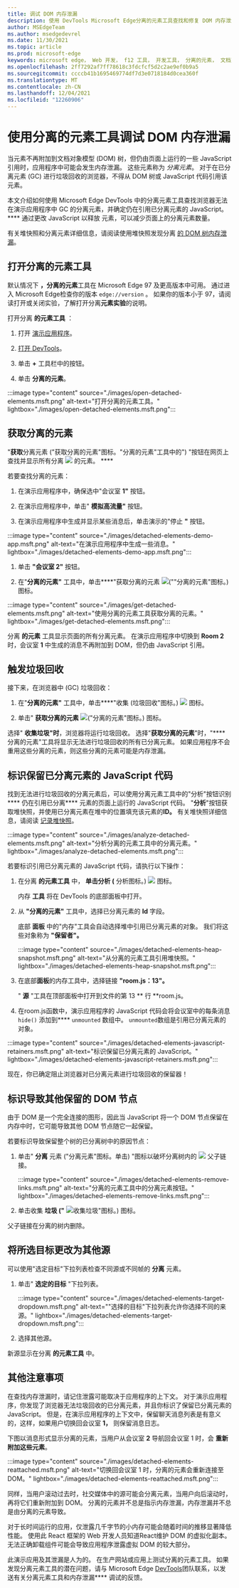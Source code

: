 ```yaml
---
title: 调试 DOM 内存泄漏
description: 使用 DevTools Microsoft Edge分离的元素工具查找和修复 DOM 内存泄漏。
author: MSEdgeTeam
ms.author: msedgedevrel
ms.date: 11/30/2021
ms.topic: article
ms.prod: microsoft-edge
keywords: microsoft edge， Web 开发， f12 工具， 开发工具， 分离的元素， 文档对象模型， dom， 内存， 泄漏， 节点
ms.openlocfilehash: 2ff7292af7ff78618c3fdcfcf5d2c2ae9ef0b9a5
ms.sourcegitcommit: ccccb41b1695469774df7d3e0718184d0cea360f
ms.translationtype: MT
ms.contentlocale: zh-CN
ms.lasthandoff: 12/04/2021
ms.locfileid: "12260906"
---
```

# <a name="debug-dom-memory-leaks-with-the-detached-elements-tool"></a>使用分离的元素工具调试 DOM 内存泄漏

当元素不再附加到文档对象模型 (DOM) 树，但仍由页面上运行的一些 JavaScript 引用时，应用程序中可能会发生内存泄漏。 这些元素称为 *分离元素*。 对于在已分离元素 (GC) 进行垃圾回收的浏览器，不得从 DOM 树或 JavaScript 代码引用该元素。

本文介绍如何使用 Microsoft Edge DevTools 中的分离元素工具查找浏览器无法在演示应用程序中 GC 的分离元素，并确定仍在引用已分离元素的 JavaScript。 **** 通过更改 JavaScript 以释放 元素，可以减少页面上的分离元素数量。

有关堆快照和分离元素详细信息，请阅读使用堆快照发现分离 [的 DOM 树内存泄漏](index.md#discover-detached-dom-tree-memory-leaks-with-heap-snapshots)。


<!-- ====================================================================== -->
## <a name="open-the-detached-elements-tool"></a>打开分离的元素工具

默认情况下 **，分离的元素**工具在 Microsoft Edge 97 及更高版本中可用。 通过进入 Microsoft Edge检查你的版本 `edge://version` 。 如果你的版本小于 97，请阅读打开或[](../experimental-features/index.md#turning-an-experiment-on-or-off)关闭实验，了解打开分离**元素实验**的说明。

打开分离 **的元素工具** ：

1. 打开 [演示应用程序](https://microsoftedge.github.io/Demos/detached-elements/)。

1. [打开 DevTools](../open/index.md)。

1. 单击 **+** 工具栏中的按钮。

1. 单击 **分离的元素**。

:::image type="content" source="./images/open-detached-elements.msft.png" alt-text="打开分离的元素工具。" lightbox="./images/open-detached-elements.msft.png":::


<!-- ====================================================================== -->
## <a name="get-detached-elements"></a>获取分离的元素

"**获取**分离元素 ("获取分离的元素"图标。"分离的元素"工具中的") "按钮在网页上查找并显示所有分离 ![ ](images/get-detached-elements-icon-light-mode.png) 的元素。 ****

若要查找分离的元素：

1. 在演示应用程序中，确保选中"会议室 **1"** 按钮。

1. 在演示应用程序中，单击" **模拟高流量"** 按钮。

1. 在演示应用程序中生成并显示某些消息后，单击演示的"停止 **"** 按钮。

:::image type="content" source="./images/detached-elements-demo-app.msft.png" alt-text="在演示应用程序中生成一些消息。" lightbox="./images/detached-elements-demo-app.msft.png":::

1. 单击 **"会议室 2"** 按钮。

1. 在"**分离的元素"** 工具中，单击****"获取分离的元素 ![ (""分离的元素"图标。) ](images/get-detached-elements-icon-light-mode.png) 图标。

:::image type="content" source="./images/get-detached-elements.msft.png" alt-text="使用分离的元素工具获取分离的元素。" lightbox="./images/get-detached-elements.msft.png":::

分离 **的元素** 工具显示页面的所有分离元素。  在演示应用程序中切换到 **Room 2** 时，会议室 **1** 中生成的消息不再附加到 DOM，但仍由 JavaScript 引用。


<!-- ====================================================================== -->
## <a name="trigger-garbage-collection"></a>触发垃圾回收

接下来，在浏览器中 (GC) 垃圾回收：

1. 在"**分离的元素"** 工具中，单击****"收集 (垃圾回收"图标。) ![ ](images/collect-garbage-icon-light-mode.png) 图标。

1. 单击" **获取分离的元素** ![ ("分离的元素"图标。) ](images/get-detached-elements-icon-light-mode.png) 图标。

选择" **收集垃圾"时**，浏览器将运行垃圾回收。 选择"**获取分离的元素**"时，"**** 分离的元素"工具将显示无法进行垃圾回收的所有已分离元素。 如果应用程序不会重用这些分离的元素，则这些分离的元素可能是内存泄漏。


<!-- ====================================================================== -->
## <a name="identify-the-javascript-code-that-retains-detached-elements"></a>标识保留已分离元素的 JavaScript 代码

找到无法进行垃圾回收的分离元素后，可以使用分离元素工具中的"分析"按钮识别**** 仍在引用已分离**** 元素的页面上运行的 JavaScript 代码。 "**分析**"按钮获取堆快照，并使用已分离元素在堆中的位置填充该元素的**ID。** 有关堆快照详细信息，请阅读 [记录堆快照](heap-snapshots.md)。

:::image type="content" source="./images/analyze-detached-elements.msft.png" alt-text="分析分离的元素工具中的分离元素。" lightbox="./images/analyze-detached-elements.msft.png":::

若要标识引用已分离元素的 JavaScript 代码，请执行以下操作：

1. 在分离 **的元素工具** 中， **单击分析 (** 分析图标。) ![ ](images/analyze-icon-light-mode.png) 图标。

    内存 **工具** 将在 DevTools 的底部面板中打开。

1. 从 **"分离的元素"** 工具中，选择已分离元素的 **Id** 字段。

   底部 **面板** 中的"内存"工具会自动选择堆中引用已分离元素的对象。 我们将这些对象称为 **"保留者"。**

   :::image type="content" source="./images/detached-elements-heap-snapshot.msft.png" alt-text="从分离的元素工具引用堆快照。" lightbox="./images/detached-elements-heap-snapshot.msft.png":::

1. 在底部**面板**的内存工具中，选择链接 **"room.js：13"。**

   " **源** "工具在顶部面板中打开到文件的第 13 ** 行 **room.js。

1. 在room.js函数中，演示应用程序的 JavaScript 代码会将会议室中的每条消息 `hide()` 添加到**** `unmounted` 数组中。 `unmounted`数组是引用已分离元素的对象。

:::image type="content" source="./images/detached-elements-javascript-retainers.msft.png" alt-text="标识保留已分离元素的 JavaScript。" lightbox="./images/detached-elements-javascript-retainers.msft.png":::

现在，你已确定阻止浏览器对已分离元素进行垃圾回收的保留器！


<!-- ====================================================================== -->
## <a name="identify-the-dom-node-causing-others-to-be-retained"></a>标识导致其他保留的 DOM 节点

由于 DOM 是一个完全连接的图形，因此当 JavaScript 将一个 DOM 节点保留在内存中时，它可能导致其他 DOM 节点随它一起保留。

若要标识导致保留整个树的已分离树中的原因节点：

1.  单击" **分离** 元素 ("分离元素"图标。单击) "图标以破坏分离树内的 ![ ](images/detach-elements-icon-light-mode.png) 父子链接。

    :::image type="content" source="./images/detached-elements-remove-links.msft.png" alt-text="分离的元素工具中的分离元素按钮。" lightbox="./images/detached-elements-remove-links.msft.png":::

1.  单击收集 **垃圾 ("** ![ 收集垃圾"图标。) ](images/collect-garbage-icon-light-mode.png) 图标。

父子链接在分离的树内删除。


<!-- ====================================================================== -->
## <a name="change-the-selected-target-to-a-different-origin"></a>将所选目标更改为其他源

可以使用"选定目标"下拉列表检查不同源或不同帧的 **分离** 元素。 

1.  单击" **选定的目标** "下拉列表。

    :::image type="content" source="./images/detached-elements-target-dropdown.msft.png" alt-text="&quot;选择的目标&quot;下拉列表允许你选择不同的来源。" lightbox="./images/detached-elements-target-dropdown.msft.png":::

1.  选择其他源。

新源显示在分离 **的元素工具** 中。

   
<!-- ====================================================================== -->
## <a name="additional-considerations"></a>其他注意事项

在查找内存泄漏时，请记住泄露可能取决于应用程序的上下文。 对于演示应用程序，你发现了浏览器无法垃圾回收的已分离元素，并且你标识了保留已分离元素的 JavaScript。 但是，在演示应用程序的上下文中，保留聊天消息列表是有意义的，这样，如果用户切换回会议室 **1，** 则保留消息日志。

下图以消息形式显示分离的元素，当用户从会议室 **2** 导航回会议室 1 时，会 **重新附加这些元素**。 

:::image type="content" source="./images/detached-elements-reattached.msft.png" alt-text="切换回会议室 1 时，分离的元素会重新连接至 DOM。" lightbox="./images/detached-elements-reattached.msft.png":::

同样，当用户滚动过去时，社交媒体中的源可能会分离元素，当用户向后滚动时，再将它们重新附加到 DOM。 分离的元素并不总是指示内存泄漏，内存泄漏并不总是由分离的元素导致。

对于长时间运行的应用，仅泄露几千字节的小内存可能会随着时间的推移显著降低性能。 使用此 React 框架的 Web 开发人员知道React维护 DOM 的虚拟化副本。 无法正确卸载组件可能会导致应用程序泄露虚拟 DOM 的较大部分。

此演示应用及其泄漏是人为的。 在生产网站或应用上测试分离的元素工具。 如果发现分离元素工具的潜在问题，请与 Microsoft Edge [DevTools](../contact.md)团队联系，以发送有关分离元素工具和内存泄漏**** 调试的反馈。
